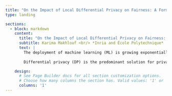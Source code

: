 ```yaml
---
title: "On the Impact of Local Differential Privacy on Fairness: A Formal Approach"
type: landing

sections:
  - block: markdown
    content:
      title: "On the Impact of Local Differential Privacy on Fairness: A Formal Approach"
      subtitle: Karima Makhlouf <br/> *Inria and École Polytechnique*
      text: |
        The deployment of machine learning (ML) is growing exponentially in many domains, including those related to various aspects of human and social life. The learning algorithms rely primarily on the availability of training data, and, depending on the domain, these data may include sensitive information about the data providers, thus leading to significant privacy issues. 
        
        Differential privacy (DP) is the predominant solution for privacy-preserving ML. Recent works have shown that DP can impact ML prediction for different subgroups of individuals, thus affecting discriminatory decision-making. However, a formal and systematic understanding of this effect is still lacking. In this work, we formally study the impact of local DP on fairness. Specifically, we perform a  quantitative study of how the accuracy and fairness of the decisions made by the ML model change under the k-ary Randomized Response ($k$-RR) mechanism for different levels of privacy and data distributions.  In particular, we provide bounds in terms of the joint distributions and the privacy level,  delimiting the extent to which local DP can impact the fairness of the model.  In other words, we define the situations under which fairness and accuracy change (increase/decrease) or remain invariant. Our findings show that fairness and privacy can go hand in hand. That is, k-RR can help reduce the disparities between groups and improve fairness. We validate our theoretical findings on synthetic and real-world datasets.

    design:
      # See Page Builder docs for all section customization options.
      # Choose how many columns the section has. Valid values: '1' or '2'.
      columns: '1'
---
```

